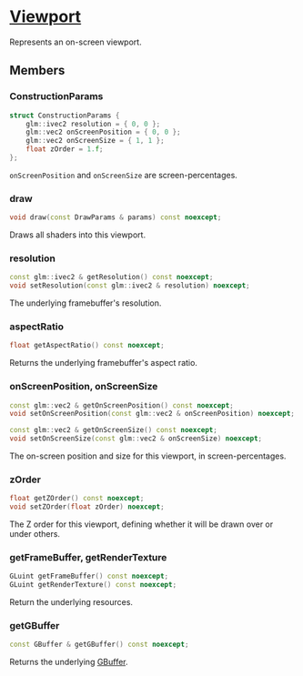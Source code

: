 # [Viewport](Viewport.hpp)

Represents an on-screen viewport.

## Members

### ConstructionParams

```cpp
struct ConstructionParams {
	glm::ivec2 resolution = { 0, 0 };
	glm::vec2 onScreenPosition = { 0, 0 };
	glm::vec2 onScreenSize = { 1, 1 };
	float zOrder = 1.f;
};
```

`onScreenPosition` and `onScreenSize` are screen-percentages.

### draw

```cpp
void draw(const DrawParams & params) const noexcept;
```

Draws all shaders into this viewport.

### resolution

```cpp
const glm::ivec2 & getResolution() const noexcept;
void setResolution(const glm::ivec2 & resolution) noexcept;
```

The underlying framebuffer's resolution.

### aspectRatio

```cpp
float getAspectRatio() const noexcept;
```

Returns the underlying framebuffer's aspect ratio.

### onScreenPosition, onScreenSize

```cpp
const glm::vec2 & getOnScreenPosition() const noexcept;
void setOnScreenPosition(const glm::vec2 & onScreenPosition) noexcept;

const glm::vec2 & getOnScreenSize() const noexcept;
void setOnScreenSize(const glm::vec2 & onScreenSize) noexcept;
```

The on-screen position and size for this viewport, in screen-percentages.

### zOrder

```cpp
float getZOrder() const noexcept;
void setZOrder(float zOrder) noexcept;
```

The Z order for this viewport, defining whether it will be drawn over or under others.

### getFrameBuffer, getRenderTexture

```cpp
GLuint getFrameBuffer() const noexcept;
GLuint getRenderTexture() const noexcept;
```

Return the underlying resources.

### getGBuffer

```cpp
const GBuffer & getGBuffer() const noexcept;
```

Returns the underlying [GBuffer](GBuffer.md).